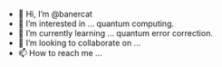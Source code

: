 - 👋 Hi, I’m @banercat
- 👀 I’m interested in ... quantum computing.
- 🌱 I’m currently learning ... quantum error correction.
- 💞️ I’m looking to collaborate on ...
- 📫 How to reach me ...

<!---
banercat/banercat is a ✨ special ✨ repository because its `README.md` (this file) appears on your GitHub profile.
You can click the Preview link to take a look at your changes.
--->
